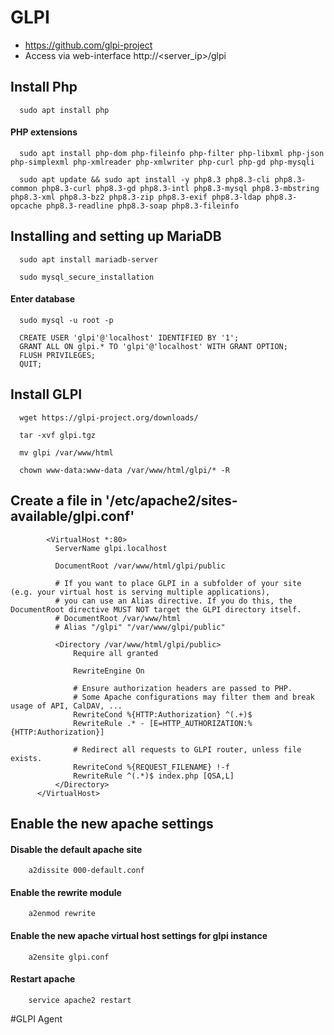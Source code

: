 # GLPI 

- https://github.com/glpi-project
- Access via web-interface http://<server_ip>/glpi

  
## Install Php
```
  sudo apt install php
```

#### PHP extensions
 
```
  sudo apt install php-dom php-fileinfo php-filter php-libxml php-json php-simplexml php-xmlreader php-xmlwriter php-curl php-gd php-mysqli
```
```
  sudo apt update && sudo apt install -y php8.3 php8.3-cli php8.3-common php8.3-curl php8.3-gd php8.3-intl php8.3-mysql php8.3-mbstring php8.3-xml php8.3-bz2 php8.3-zip php8.3-exif php8.3-ldap php8.3-opcache php8.3-readline php8.3-soap php8.3-fileinfo
```
## Installing and setting up MariaDB

```
  sudo apt install mariadb-server
```
```
  sudo mysql_secure_installation
```

#### Enter database
```
  sudo mysql -u root -p
```

```
  CREATE USER 'glpi'@'localhost' IDENTIFIED BY '1';
  GRANT ALL ON glpi.* TO 'glpi'@'localhost' WITH GRANT OPTION;
  FLUSH PRIVILEGES;
  QUIT;
```

## Install GLPI
```
  wget https://glpi-project.org/downloads/
```
```
  tar -xvf glpi.tgz
```
```
  mv glpi /var/www/html
```
```
  chown www-data:www-data /var/www/html/glpi/* -R
```


  ## Create a file in '/etc/apache2/sites-available/glpi.conf'
```
        <VirtualHost *:80>
          ServerName glpi.localhost
      
          DocumentRoot /var/www/html/glpi/public
      
          # If you want to place GLPI in a subfolder of your site (e.g. your virtual host is serving multiple applications),
          # you can use an Alias directive. If you do this, the DocumentRoot directive MUST NOT target the GLPI directory itself.
          # DocumentRoot /var/www/html
          # Alias "/glpi" "/var/www/glpi/public"
      
          <Directory /var/www/html/glpi/public>
              Require all granted
      
              RewriteEngine On
      
              # Ensure authorization headers are passed to PHP.
              # Some Apache configurations may filter them and break usage of API, CalDAV, ...
              RewriteCond %{HTTP:Authorization} ^(.+)$
              RewriteRule .* - [E=HTTP_AUTHORIZATION:%{HTTP:Authorization}]
      
              # Redirect all requests to GLPI router, unless file exists.
              RewriteCond %{REQUEST_FILENAME} !-f
              RewriteRule ^(.*)$ index.php [QSA,L]
          </Directory>
      </VirtualHost>
```
## Enable the new apache settings

#### Disable the default apache site
```
    a2dissite 000-default.conf  
```
#### Enable the rewrite module
```
    a2enmod rewrite             
```
#### Enable the new apache virtual host settings for glpi instance
```
    a2ensite glpi.conf         
```
#### Restart apache
```
    service apache2 restart
```


#GLPI Agent

